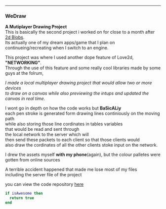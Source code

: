 ---

### WeDraw

 
**A Mutiplayer Drawing Project**  
This is basically the second project i worked on for close to a month after [2d Blobs](/2dBlobs_page).  
Its actually one of my dream apps/game that I plan on continueing/recreating when I switch to an engine.  

This project was where I used another dope feature of Love2d, **"NETWORKING"**.  
Through the use of this feature and some really cool	libraries made by some guys at the folrum,  

_I made a local multiplayer drawing project that would allow two or more devices  
to draw on a canvas while also previewing the intups and updated the canvas in real time._  

I wont go in depth on how the code works but **BaSicALiy**  
each pen stroke is generated form drawing lines continiously on the moving path  
while also storing those line cordinates in tables variables  
that would be read and sent through  
the local network to the server which will  
then send these packets to each client so that those clients would  
also draw the cordinates of all the other clients stoke input on the network.  

I drew the assets myself **with my phone**(again), but the colour palletes were gotten from online sources  


A terrible accident happened that made me lose most of my files  
including the server file of the project  


you can view the code repository [here]()  


```lua
if isAwesome then
  return true
end
```
